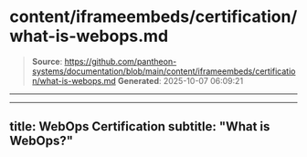 # content/iframeembeds/certification/what-is-webops.md

> **Source**: https://github.com/pantheon-systems/documentation/blob/main/content/iframeembeds/certification/what-is-webops.md
> **Generated**: 2025-10-07 06:09:21

---

---
title: WebOps Certification
subtitle: "What is WebOps?"
---

<Partial file="certification-guide/what-is-webops.md" />
